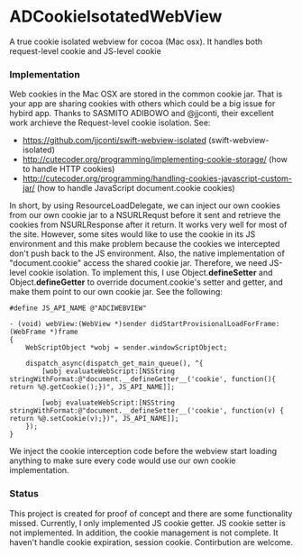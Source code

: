 # ADCookieIsotatedWebView
A true cookie isolated webview for cocoa (Mac osx). It handles both request-level cookie and JS-level cookie

### Implementation

Web cookies in the Mac OSX are stored in the common cookie jar. That is your app are sharing cookies with others which could be a big issue for hybird app.
Thanks to SASMITO ADIBOWO and @jjconti, their excellent work archieve the Request-level cookie isolation. See:

* https://github.com/jjconti/swift-webview-isolated (swift-webview-isolated)
* http://cutecoder.org/programming/implementing-cookie-storage/ (how to handle HTTP cookies)
* http://cutecoder.org/programming/handling-cookies-javascript-custom-jar/ (how to handle JavaScript document.cookie cookies)

In short, by using ResourceLoadDelegate, we can inject our own cookies from our own cookie jar to a NSURLRequst before it sent and retrieve the cookies from NSURLResponse after it return. It works very well for most of the site. However, some sites would like to use the cookie in its JS environment and this make problem because the cookies we intercepted don't push back to the JS environment. Also, the native implementation of "document.cookie" access the shared cookie jar. Therefore, we need JS-level cookie isolation.
To implement this, I use Object.__defineSetter__ and Object.__defineGetter__ to override document.cookie's setter and getter, and make them point to our own cookie jar. See the following:

```objc
#define JS_API_NAME @"ADCIWEBVIEW"

- (void) webView:(WebView *)sender didStartProvisionalLoadForFrame:(WebFrame *)frame
{
    WebScriptObject *wobj = sender.windowScriptObject;
    
    dispatch_async(dispatch_get_main_queue(), ^{
        [wobj evaluateWebScript:[NSString stringWithFormat:@"document.__defineGetter__('cookie', function(){ return %@.getCookie();})", JS_API_NAME]];
        
        [wobj evaluateWebScript:[NSString stringWithFormat:@"document.__defineSetter__('cookie', function(v) { return %@.setCookie(v);})", JS_API_NAME]];
    });
}
```

We inject the cookie interception code before the webview start loading anything to make sure every code would use our own cookie implementation.

### Status

This project is created for proof of concept and there are some functionality missed.
Currently, I only implemented JS cookie getter. JS cookie setter is not implemented.
In addition, the cookie management is not complete. It haven't handle cookie expiration, session cookie.
Contirbution are welcome.

